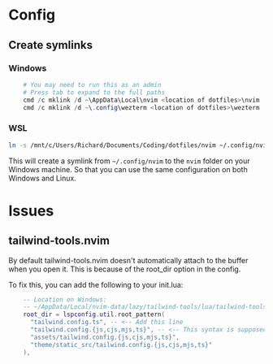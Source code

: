# Config
## Create symlinks
### Windows
```powershell
    # You may need to run this as an admin
    # Press tab to expand to the full paths
    cmd /c mklink /d ~\AppData\Local\nvim <location of dotfiles>\nvim
    cmd /c mklink /d ~\.config\wezterm <location of dotfiles>\wezterm

```

### WSL
```bash
ln -s /mnt/c/Users/Richard/Documents/Coding/dotfiles/nvim ~/.config/nvim
```
This will create a symlink from `~/.config/nvim` to the `nvim` folder on your Windows machine.
So that you can use the same configuration on both Windows and Linux.

# Issues
## tailwind-tools.nvim

By default tailwind-tools.nvim doesn't automatically attach to the buffer when you open it.
This is because of the root_dir option in the config.

To fix this, you can add the following to your init.lua:
```lua
    -- Location on Windows:
    -- ~/AppData/Local/nvim-data/lazy/tailwind-tools/lua/tailwind-tools/lsp.lua
    root_dir = lspconfig.util.root_pattern(
      "tailwind.config.ts", -- <-- Add this line
      "tailwind.config.{js,cjs,mjs,ts}", -- <-- This syntax is supposedly not supported
      "assets/tailwind.config.{js,cjs,mjs,ts}",
      "theme/static_src/tailwind.config.{js,cjs,mjs,ts}"
    ),
```
